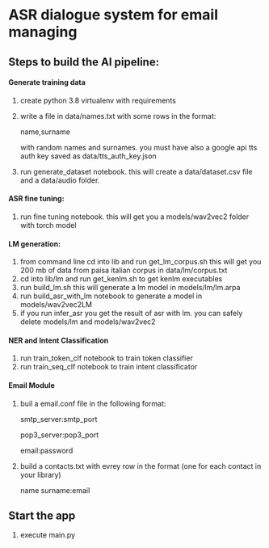 # ASR dialogue system for email managing

## Steps to build the AI pipeline:

#### Generate training data

1) create python 3.8 virtualenv with requirements
2) write a file in data/names.txt with some rows in the format:

   name,surname

   with random names and surnames. you must have also a google api tts
   auth key saved as data/tts_auth_key.json
3) run generate_dataset notebook. this will create a data/dataset.csv file 
   and a data/audio folder.


#### ASR fine tuning:


1) run fine tuning notebook. this will get you a models/wav2vec2 folder with torch model

#### LM generation:

1) from command line cd into lib and run get_lm_corpus.sh this will get you
200 mb of data from paisa italian corpus in data/lm/corpus.txt
2) cd into lib/lm and run get_kenlm.sh to get kenlm executables
3) run build_lm.sh this will generate a lm model in models/lm/lm.arpa
4) run build_asr_with_lm notebook to generate a model in models/wav2vec2LM
5) if you run infer_asr you get the result of asr with lm. you can safely delete models/lm 
and models/wav2vec2

#### NER and Intent Classification

1) run train_token_clf notebook to train token classifier
2) run train_seq_clf notebook to train intent classificator

#### Email Module

1) buil a email.conf file in the following format:
    
   smtp_server:smtp_port

    pop3_server:pop3_port
       
    email:password

2) build a contacts.txt with evrey row in the format (one for each contact in your library)
    
    name surname:email

## Start the app
1) execute main.py
